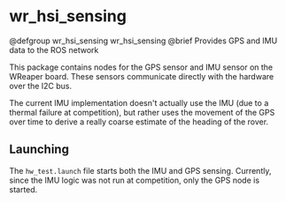 # wr_hsi_sensing

@defgroup wr_hsi_sensing wr_hsi_sensing
@brief Provides GPS and IMU data to the ROS network

This package contains nodes for the GPS sensor and IMU sensor on the WReaper board.  These sensors communicate directly with the hardware over the I2C bus.

The current IMU implementation doesn't actually use the IMU (due to a thermal failure at competition), but rather uses the movement of the GPS over time to derive a really coarse estimate of the heading of the rover.

## Launching

The `hw_test.launch` file starts both the IMU and GPS sensing.  Currently, since the IMU logic was not run at competition, only the GPS node is started.
